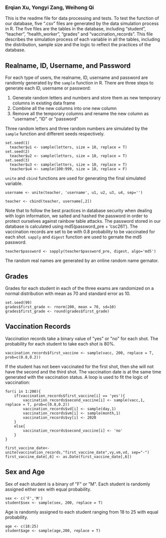 ### Erqian Xu, Yongyi Zang, Weihong Qi

This is the readme file for data processing and tests. To test the function of our database, five  “.csv” files are generated by the data simulation process in R. The five files are the tables in the database, including “student”, “teacher”, “health_worker”, “grades” and “vaccination_records”. This file describes the simulation process of each variable in all the tables, including the distribution, sample size and the logic to reflect the practices of the database.

## Realname, ID, Username, and Password
For each type of users, the realname, ID, username and password are randomly generated by the `sample` function in R. There are three steps to generate each ID, username or password:

1. Generate random letters and numbers and store them as new temporary columns in existing data frame
2. Combine all the new columns into one new column
3. Remove all the temporary columns and rename the new column as "username", "ID" or "password"

Three random letters and three random numbers are simulated by the `sample` function and different seeds respectively.

```
set.seed(1)
  teacher$u1 <- sample(letters, size = 10, replace = T)
set.seed(2)
  teacher$u2 <- sample(letters, size = 10, replace = T)
set.seed(3)
  teacher$u3 <- sample(letters, size = 10, replace = T)
  teacher$u4 <- sample(100:999, size = 10, replace = F)
```
`unite` and `cbind` functions are used for generating the final simulated variable.

```
username <- unite(teacher, 'username', u1, u2, u3, u4, sep='')

teacher <- cbind(teacher, username[,2])
```

Note that to follow the best practices in database security when dealing with login information, we salted and hashed the password in order to protect ourselves against rainbow table attacks. The password stored in our database is calculated using md5(password_pre + ‘csc261’). The vaccination records are set to be with 0.8 probability to be vaccinated for each shot. `sapply` and `digest` function are used to gernate the md5 password.

```
teacher$password <- sapply(teacher$password_pre, digest, algo='md5')
```

The random real names are generated by an online random name gernator.

## Grades
Grades for each student in each of the three exams are randomized on a normal distribution with mean as 70 and standard error as 10.

```
set.seed(99)
grades$first_grade <- rnorm(200, mean = 70, sd=10)
grades$first_grade <- round(grades$first_grade)
```


## Vaccination Records
Vaccination records take a binary value of "yes" or "no" for each shot. The probability for each student to take each shot is 80%.

```
vaccination_records$first_vaccine <- sample(vacc, 200, replace = T, prob=c(0.8,0.2))
```

If the student has not been vaccinated for the first shot, then she will not have the second and the third shot. The vaccination date is at the same time generated with the vaccination status. A loop is used to fit the logic of vaccination:

```
for(i in 1:200){
    if(vaccination_records$first_vaccine[i] == 'yes'){
        vaccination_records$second_vaccine[i] <- sample(vacc,1, replace = T, prob=c(0.8,0.2))
        vaccination_records$vd[i] <- sample(day,1)
        vaccination_records$vm[i] <- sample(month,1)
        vaccination_records$vy[i] <- 2020
    }
    else{
        vaccination_records$second_vaccine[i] <- 'no'
    }
}

first_vaccine_date<- unite(vaccination_records,"first_vaccine_date",vy,vm,vd, sep="-")
first_vaccine_date[,6] <- as.Date(first_vaccine_date[,6])
```
## Sex and Age
Sex of each student is a binary of "F" or "M". Each student is randomly assigned either sex with equal probability.
```
sex <- c('F','M')
student$sex <- sample(sex, 200, replace = T)
```

Age is randomly assigned to each student ranging from 18 to 25 with equal probability.
```
age <- c(18:25)
student$age <- sample(age,200, replace = T)
```
